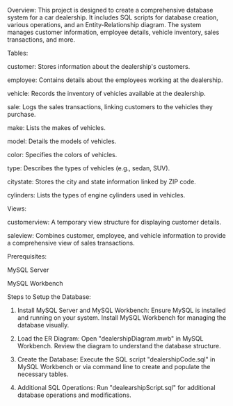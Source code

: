 Overview: 
This project is designed to create a comprehensive database system for a car dealership. It includes SQL scripts for database creation, various operations, and an Entity-Relationship diagram. The system manages customer information, employee details, vehicle inventory, sales transactions, and more.



Tables: 

customer: Stores information about the dealership's customers.

employee: Contains details about the employees working at the dealership.

vehicle: Records the inventory of vehicles available at the dealership.

sale: Logs the sales transactions, linking customers to the vehicles they purchase.

make: Lists the makes of vehicles.

model: Details the models of vehicles.

color: Specifies the colors of vehicles.

type: Describes the types of vehicles (e.g., sedan, SUV).

citystate: Stores the city and state information linked by ZIP code.

cylinders: Lists the types of engine cylinders used in vehicles.


Views: 

customerview: A temporary view structure for displaying customer details.

saleview: Combines customer, employee, and vehicle information to provide a comprehensive view of sales transactions.


Prerequisites:

MySQL Server

MySQL Workbench


Steps to Setup the Database: 

1. Install MySQL Server and MySQL Workbench: Ensure MySQL is installed and running on your system. Install MySQL Workbench for managing the database visually.

2. Load the ER Diagram:
   Open "dealershipDiagram.mwb" in MySQL Workbench.
   Review the diagram to understand the database structure.

3. Create the Database:
   Execute the SQL script "dealershipCode.sql" in MySQL Workbench or via command line to create and populate the necessary tables.

5. Additional SQL Operations:
   Run "dealearshipScript.sql" for additional database operations and modifications.

